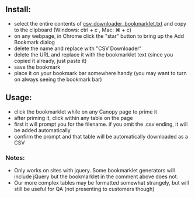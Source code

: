 ## Install:
  - select the entire contents of  [csv_downloader_bookmarklet.txt](https://raw.githubusercontent.com/henrybryant/csv_downloader/master/csv_downloader_bookmarklet.txt) and copy to the clipboard (Windows: ctrl + c , Mac: ⌘ + c)
  - on any webpage, in Chrome click the "star" button to bring up the Add Bookmark dialog
  - delete the name and replace with "CSV Downloader"
  - delete the URL and replace it with the bookmarklet text (since you copied it already, just paste it)
  - save the bookmark
  - place it on your bookmark bar somewhere handy (you may want to turn on always seeing the bookmark bar)

## Usage:
  - click the bookmarklet while on any Canopy page to prime it
  - after priming it, click within any table on the page
  - first it will prompt you for the filename. if you omit the .csv ending, it will be added automatically
  - confirm the prompt and that table will be automatically downloaded as a CSV

### Notes:
- Only works on sites with jquery. Some bookmarklet generators will include jQuery but the bookmarklet in the comment above does not.
- Our more complex tables may be formatted somewhat strangely, but will still be useful for QA (not presenting to customers though)
